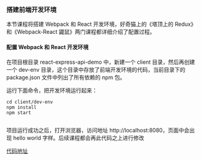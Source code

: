 ### 搭建前端开发环境

本节课程将搭建 Webpack 和 React 开发环境，好奇猫上的《塔顶上的 Redux》和《Webpack-React 鼹鼠》两门课程都详细介绍了配置过程。

#### 配置 Webpack 和 React 开发环境

在项目根目录 react-express-api-demo 中，新建一个 client 目录，然后再创建一个 dev-env 目录，这个目录中存放了前端开发环境的代码，当前目录下的 package.json 文件中列出了所有依赖的 npm 包。

运行下面命令，把开发环境运行起来：

```
cd client/dev-env
npm install
npm start


```
项目运行成功之后，打开浏览器，访问地址 http://localhost:8080，页面中会出现 hello world 字样。后续课程都会再此代码之上进行修改

[代码地址](https://coding.net/u/happypeter/p/react-express-api-demo/git/tree/master/client/dev-env)
